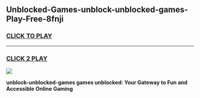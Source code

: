 
## Unblocked-Games-unblock-unblocked-games-Play-Free-8fnji
<h3>
<a href="https://premium76.site?title=unblock-unblocked-games&ref=23A">CLICK TO PLAY</a></h3>
<hr>

<h3>
<a href="https://premium76.site?title=unblock-unblocked-games&ref=23A">CLICK 2 PLAY</a>
  
</h3>

<a href="https://premium76.site?title=unblock-unblocked-games&ref=23A"><img src="https://clearcache.store/games.png"></a>


**unblock-unblocked-games games unblocked: Your Gateway to Fun and Accessible Online Gaming**
